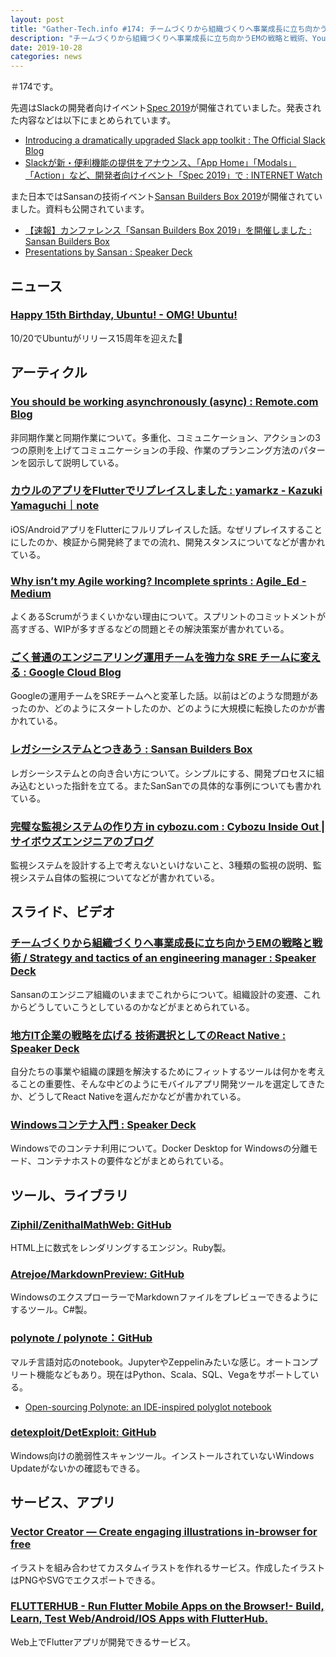 ```yaml
---
layout: post
title: "Gather-Tech.info #174: チームづくりから組織づくりへ事業成⻑に立ち向かうEMの戦略と戦術、You should be working asynchronously (async) など"
description: "チームづくりから組織づくりへ事業成⻑に立ち向かうEMの戦略と戦術、You should be working asynchronously (async) など"
date: 2019-10-28
categories: news
---
```


＃174です。

先週はSlackの開発者向けイベント[Spec 2019](https://slack.com/spec)が開催されていました。発表された内容などは以下にまとめられています。

- [Introducing a dramatically upgraded Slack app toolkit : The Official Slack Blog](https://slackhq.com/introducing-a-dramatically-upgraded-slack-app-toolkit)
- [Slackが新・便利機能の提供をアナウンス、「App Home」「Modals」「Action」など、開発者向けイベント「Spec 2019」で : INTERNET Watch](https://internet.watch.impress.co.jp/docs/news/1213972.html)

また日本ではSansanの技術イベント[Sansan Builders Box 2019](https://jp.corp-sansan.com/sbb2019/)が開催されていました。資料も公開されています。

- [【速報】カンファレンス「Sansan Builders Box 2019」を開催しました : Sansan Builders Box](https://buildersbox.corp-sansan.com/entry/2019/10/25/093628)
- [Presentations by Sansan : Speaker Deck](https://speakerdeck.com/sansanbuildersbox)

## ニュース

### [Happy 15th Birthday, Ubuntu! - OMG! Ubuntu!](https://www.omgubuntu.co.uk/2019/10/happy-birthday-ubuntu-2019)

10/20でUbuntuがリリース15周年を迎えた🎉

## アーティクル

### [You should be working asynchronously (async) : Remote.com Blog](https://blog.remote.com/why-you-should-be-doing-async-work/)

非同期作業と同期作業について。多重化、コミュニケーション、アクションの3つの原則を上げてコミュニケーションの手段、作業のプランニング方法のパターンを図示して説明している。

### [カウルのアプリをFlutterでリプレイスしました : yamarkz - Kazuki Yamaguchi｜note](https://note.mu/yamarkz/n/nd9716541d8ad)

iOS/AndroidアプリをFlutterにフルリプレイスした話。なぜリプレイスすることにしたのか、検証から開発終了までの流れ、開発スタンスについてなどが書かれている。

### [Why isn’t my Agile working? Incomplete sprints : Agile_Ed - Medium](https://medium.com/@agile_ed/why-isnt-my-agile-working-incomplete-sprints-ba937ed67abc)

よくあるScrumがうまくいかない理由について。スプリントのコミットメントが高すぎる、WIPが多すぎるなどの問題とその解決策案が書かれている。

### [ごく普通のエンジニアリング運用チームを強力な SRE チームに変える : Google Cloud Blog](https://cloud.google.com/blog/ja/products/gcp/transitioning-a-typical-engineering-ops-team-into-an-sre-powerhouse)

Googleの運用チームをSREチームへと変革した話。以前はどのような問題があったのか、どのようにスタートしたのか、どのように大規模に転換したのかが書かれている。

### [レガシーシステムとつきあう : Sansan Builders Box](https://buildersbox.corp-sansan.com/entry/2019/10/23/110000)

レガシーシステムとの向き合い方について。シンプルにする、開発プロセスに組み込むといった指針を立てる。またSanSanでの具体的な事例についても書かれている。

### [完璧な監視システムの作り方 in cybozu.com : Cybozu Inside Out | サイボウズエンジニアのブログ](https://blog.cybozu.io/entry/5569)

監視システムを設計する上で考えないといけないこと、3種類の監視の説明、監視システム自体の監視についてなどが書かれている。

## スライド、ビデオ

### [チームづくりから組織づくりへ事業成⻑に立ち向かうEMの戦略と戦術 / Strategy and tactics of an engineering manager : Speaker Deck](https://speakerdeck.com/sansanbuildersbox/strategy-and-tactics-of-an-engineering-manager)

Sansanのエンジニア組織のいままでこれからについて。組織設計の変遷、これからどうしていこうとしているのかなどがまとめられている。

### [地方IT企業の戦略を広げる 技術選択としてのReact Native : Speaker Deck](https://speakerdeck.com/nkzn/di-fang-itqi-ye-falsezhan-lue-woguang-geru-ji-shu-xuan-ze-tositefalsereact-native)

自分たちの事業や組織の課題を解決するためにフィットするツールは何かを考えることの重要性、そんな中どのようにモバイルアプリ開発ツールを選定してきたか、どうしてReact Nativeを選んだかなどが書かれている。

### [Windowsコンテナ入門 : Speaker Deck](https://speakerdeck.com/kyohmizu/windowskontenaru-men)

Windowsでのコンテナ利用について。Docker Desktop for Windowsの分離モード、コンテナホストの要件などがまとめられている。

## ツール、ライブラリ

### [Ziphil/ZenithalMathWeb: GitHub](https://github.com/Ziphil/ZenithalMathWeb)

HTML上に数式をレンダリングするエンジン。Ruby製。

### [Atrejoe/MarkdownPreview: GitHub](https://github.com/Atrejoe/MarkdownPreview)

WindowsのエクスプローラーでMarkdownファイルをプレビューできるようにするツール。C#製。

### [polynote / polynote：GitHub](https://github.com/polynote/polynote)

マルチ言語対応のnotebook。JupyterやZeppelinみたいな感じ。オートコンプリート機能などもあり。現在はPython、Scala、SQL、Vegaをサポートしている。

- [Open-sourcing Polynote: an IDE-inspired polyglot notebook](https://medium.com/netflix-techblog/open-sourcing-polynote-an-ide-inspired-polyglot-notebook-7f929d3f447)

### [detexploit/DetExploit: GitHub](https://github.com/detexploit/DetExploit)

Windows向けの脆弱性スキャンツール。インストールされていないWindows Updateがないかの確認もできる。

## サービス、アプリ

### [Vector Creator — Create engaging illustrations in-browser for free](https://icons8.com/vector-creator)

イラストを組み合わせてカスタムイラストを作れるサービス。作成したイラストはPNGやSVGでエクスポートできる。

### [FLUTTERHUB - Run Flutter Mobile Apps on the Browser!- Build, Learn, Test Web/Android/IOS Apps with FlutterHub.](https://flutterhub.io/)

Web上でFlutterアプリが開発できるサービス。
